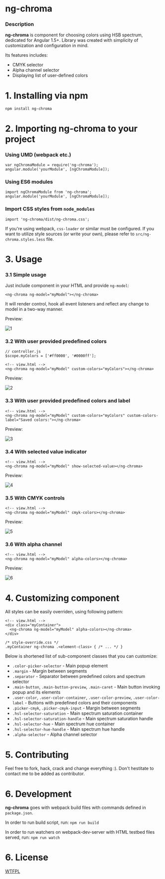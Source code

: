# ng-chroma

### Description

**ng-chroma** is component for choosing colors using HSB spectrum, dedicated for Angular 1.5+.
Library was created with simplicity of customization and configuration in mind.

Its features includes:
* CMYK selector
* Alpha channel selector
* Displaying list of user-defined colors

# 1. Installing via npm

`npm install ng-chroma`

# 2. Importing ng-chroma to your project

### Using UMD (webpack etc.)

```
var ngChromaModule = require('ng-chroma');
angular.module('yourModule', [ngChromaModule]);
```

### Using ES6 modules

```
import ngChromaModule from 'ng-chroma';
angular.module('yourModule', [ngChromaModule]);
```

### Import CSS styles from `node_modules`

```
import 'ng-chroma/dist/ng-chroma.css';
```

If you're using webpack, `css-loader` or similar must be configured.
If you want to utilize style sources (or write your own), please refer to `src/ng-chroma.styles.less` file.

# 3. Usage
### 3.1 Simple usage
Just include component in your HTML and provide `ng-model`:

`<ng-chroma ng-model="myModel"></ng-chroma>`

It will render control, hook all event listeners and reflect any change to model in a two-way manner.

Preview:

![1]

### 3.2 With user provided predefined colors

```
// controller.js
$scope.myColors = ['#ff0000', '#0000ff'];
```

```
<!-- view.html -->
<ng-chroma ng-model="myModel" custom-colors="myColors"></ng-chroma>
```

Preview:

![2]

### 3.3 With user provided predefined colors and label

```
<!-- view.html -->
<ng-chroma ng-model="myModel" custom-colors="myColors" custom-colors-label="Saved colors:"></ng-chroma>
```

Preview:

![3]

### 3.4 With selected value indicator

```
<!-- view.html -->
<ng-chroma ng-model="myModel" show-selected-value></ng-chroma>
```

Preview:

![4]

### 3.5 With CMYK controls
```
<!-- view.html -->
<ng-chroma ng-model="myModel" cmyk-colors></ng-chroma>
```

Preview:

![5]

### 3.6 With alpha channel
```
<!-- view.html -->
<ng-chroma ng-model="myModel" alpha-colors></ng-chroma>
```

Preview:

![6]
# 4. Customizing component

All styles can be easily overriden, using following pattern:

```
<!-- view.html -->
<div class="myContainer">
  <ng-chroma ng-model="myModel" alpha-colors></ng-chroma>
</div>
```

```
/* style-override.css */
.myContainer ng-chroma .<element-class> { /* ... */ }
```

Below is shortened list of sub-component classes that you can customize:

* `.color-picker-selector` - Main popup element
* `.margin` - Margin between segments
* `.separator` - Separator between predefined colors and spectrum selector
* `.main-button`, `.main-button-preview`, `.main-caret` - Main button invoking popup and its elements
* `.user-color`, `.user-color-container`, `.user-color-preview`, `.user-color-label` - Buttons with predefined colors and their components
* `.picker-cmyk`, `.picker-cmyk-input` - Margin between segments
* `.hsl-selector-saturation` - Main spectrum saturation container
* `.hsl-selector-saturation-handle` - Main spectrum saturation handle
* `.hsl-selector-hue` - Main spectrum hue container
* `.hsl-selector-hue-handle` - Main spectrum hue handle
* `.alpha-selector` - Alpha channel selector

# 5. Contributing

Feel free to fork, hack, crack and change everything :). Don't hestitate to contact me to be added as contributor.

# 6. Development

**ng-chroma** goes with webpack build files with commands defined in `package.json`. 

In order to run build script, run:
`npm run build`

In order to run watchers on webpack-dev-server with HTML testbed files served, run:
`npm run watch`

# 6. License

[WTFPL](http://www.wtfpl.net/)


[1]: https://github.com/hzub/ng-chroma/blob/master/resources/simpleDemo.png
[2]: https://github.com/hzub/ng-chroma/blob/master/resources/userSelectDemo.png
[3]: https://github.com/hzub/ng-chroma/blob/master/resources/userSelectLabelDemo.png
[4]: https://github.com/hzub/ng-chroma/blob/master/resources/stringDemo.png
[5]: https://github.com/hzub/ng-chroma/blob/master/resources/cmykDemo.png
[6]: https://github.com/hzub/ng-chroma/blob/master/resources/alphaDemo.png
